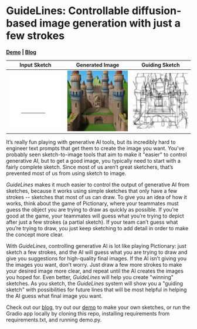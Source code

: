# GuideLines: Controllable diffusion-based image generation with just a few strokes

**[Demo](https://colab.research.google.com/drive/1Biw7s0BD_NtV3wC2lIjVaeg6qXj0KOTv?usp=sharing) | [Blog](vsanimator.github.io/guidelines)**

| **Input Sketch** | **Generated Image** | **Guiding Sketch**
|:--:| :--: | :--: |
| ![](GuideLines/castle_s.gif) | ![](GuideLines/castle_o1.gif) | ![](GuideLines/castle_p.gif) |

It’s really fun playing with generative AI tools, but its incredibly hard to engineer text prompts that get them to create the image you want. You’ve probably seen sketch-to-image tools that aim to make it "easier" to control generative AI, but to get a good image, you typically need to start with a fairly complete sketch. Since most of us aren’t great sketchers, that’s prevented most of us from using sketch to image. 

*GuideLines* makes it much easier to control the output of generative AI from sketches, because it works using simple sketches that only have a few strokes -- sketches that most of us can draw.
To give you an idea of how it works, think about the game of Pictionary, where your teammates must guess the object you are trying to draw as quickly as possible. If you’re good at the game, your teammates will guess what you’re trying to depict after just a few strokes (a partial sketch). If your team can’t guess what you’re trying to draw, you just keep sketching to add detail in order to make the concept more clear.

With *GuideLines*, controlling generative AI is lot like playing Pictionary: just sketch a few strokes, and the AI will guess what you are trying to draw and give you suggestions for high-quality final images.
If the AI isn’t giving you the images you want, don’t worry. Just draw a few more strokes to make your desired image more clear, and repeat until the AI creates the images you hoped for.
Even better, *GuideLines* will help you create "winning" sketches. As you sketch, the *GuideLines* system will show you a "guiding sketch" with possibilities for future lines that will be most helpful in helping the AI guess what final image you want.

Check out our [blog](vsanimator.github.io/guidelines), try out our [demo](https://colab.research.google.com/drive/1Biw7s0BD_NtV3wC2lIjVaeg6qXj0KOTv?usp=sharing) to make your own sketches, or run the Gradio app locally by cloning this repo, installing requirements from requirements.txt, and running demo.py.
